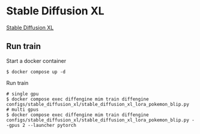 # Stable Diffusion XL

[Stable Diffusion XL](https://huggingface.co/papers/2307.01952)

## Run train

Start a docker container

```
$ docker compose up -d
```

Run train

```
# single gpu
$ docker compose exec diffengine mim train diffengine configs/stable_diffusion_xl/stable_diffusion_xl_lora_pokemon_blip.py
# multi gpus
$ docker compose exec diffengine mim train diffengine configs/stable_diffusion_xl/stable_diffusion_xl_lora_pokemon_blip.py --gpus 2 --launcher pytorch
```
